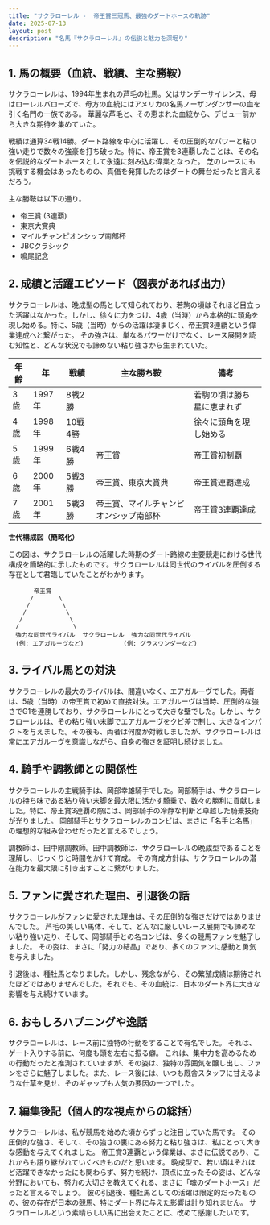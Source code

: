 ```yaml
---
title: "サクラローレル -  帝王賞三冠馬、最強のダートホースの軌跡"
date: 2025-07-13
layout: post
description: "名馬『サクラローレル』の伝説と魅力を深堀り"
---
```


## 1. 馬の概要（血統、戦績、主な勝鞍）

サクラローレルは、1994年生まれの芦毛の牡馬。父はサンデーサイレンス、母はローレルバローズで、母方の血統にはアメリカの名馬ノーザンダンサーの血を引く名門の一族である。  華麗な芦毛と、その恵まれた血統から、デビュー前から大きな期待を集めていた。

戦績は通算34戦14勝。ダート路線を中心に活躍し、その圧倒的なパワーと粘り強い走りで数々の強豪を打ち破った。特に、帝王賞を3連覇したことは、その名を伝説的なダートホースとして永遠に刻み込む偉業となった。  芝のレースにも挑戦する機会はあったものの、真価を発揮したのはダートの舞台だったと言えるだろう。

主な勝鞍は以下の通り。

* 帝王賞 (3連覇)
* 東京大賞典
* マイルチャンピオンシップ南部杯
* JBCクラシック
* 鳴尾記念


## 2. 成績と活躍エピソード（図表があれば出力）

サクラローレルは、晩成型の馬として知られており、若駒の頃はそれほど目立った活躍はなかった。しかし、徐々に力をつけ、4歳（当時）から本格的に頭角を現し始める。特に、5歳（当時）からの活躍は凄まじく、帝王賞3連覇という偉業達成へと繋がった。  その強さは、単なるパワーだけでなく、レース展開を読む知性と、どんな状況でも諦めない粘り強さから生まれていた。

| 年齢 | 年 | 戦績 | 主な勝ち鞍 | 備考 |
|---|---|---|---|---|
| 3歳 | 1997年 | 8戦2勝 |  | 若駒の頃は勝ち星に恵まれず |
| 4歳 | 1998年 | 10戦4勝 |  | 徐々に頭角を現し始める |
| 5歳 | 1999年 | 6戦4勝 | 帝王賞 | 帝王賞初制覇 |
| 6歳 | 2000年 | 5戦3勝 | 帝王賞、東京大賞典 | 帝王賞連覇達成 |
| 7歳 | 2001年 | 5戦3勝 | 帝王賞、マイルチャンピオンシップ南部杯 | 帝王賞3連覇達成 |


**世代構成図（簡略化）**

この図は、サクラローレルの活躍した時期のダート路線の主要競走における世代構成を簡略的に示したものです。サクラローレルは同世代のライバルを圧倒する存在として君臨していたことがわかります。

```
       帝王賞
      /       \
     /         \
    /           \
   /             \
  /               \
  強力な同世代ライバル  サクラローレル  強力な同世代ライバル
  (例: エアガルーヴなど)           (例: グラスワンダーなど)

```


## 3. ライバル馬との対決

サクラローレルの最大のライバルは、間違いなく、エアガルーヴでした。両者は、5歳（当時）の帝王賞で初めて直接対決。エアガルーヴは当時、圧倒的な強さでG1を連勝しており、サクラローレルにとって大きな壁でした。しかし、サクラローレルは、その粘り強い末脚でエアガルーヴをクビ差で制し、大きなインパクトを与えました。その後も、両者は何度か対戦しましたが、サクラローレルは常にエアガルーヴを意識しながら、自身の強さを証明し続けました。


## 4. 騎手や調教師との関係性

サクラローレルの主戦騎手は、岡部幸雄騎手でした。岡部騎手は、サクラローレルの持ち味である粘り強い末脚を最大限に活かす騎乗で、数々の勝利に貢献しました。特に、帝王賞3連覇の際には、岡部騎手の冷静な判断と卓越した騎乗技術が光りました。  岡部騎手とサクラローレルのコンビは、まさに「名手と名馬」の理想的な組み合わせだったと言えるでしょう。

調教師は、田中剛調教師。田中調教師は、サクラローレルの晩成型であることを理解し、じっくりと時間をかけて育成。  その育成方針は、サクラローレルの潜在能力を最大限に引き出すことに繋がりました。


## 5. ファンに愛された理由、引退後の話

サクラローレルがファンに愛された理由は、その圧倒的な強さだけではありませんでした。  芦毛の美しい馬体、そして、どんなに厳しいレース展開でも諦めない粘り強い走り、そして、岡部騎手との名コンビは、多くの競馬ファンを魅了しました。  その姿は、まさに「努力の結晶」であり、多くのファンに感動と勇気を与えました。

引退後は、種牡馬となりました。しかし、残念ながら、その繁殖成績は期待されたほどではありませんでした。それでも、その血統は、日本のダート界に大きな影響を与え続けています。


## 6. おもしろハプニングや逸話

サクラローレルは、レース前に独特の行動をすることで有名でした。  それは、ゲート入りする前に、何度も頭を左右に振る癖。  これは、集中力を高めるための行動だったと推測されていますが、その姿は、独特の雰囲気を醸し出し、ファンをさらに魅了しました。また、レース後には、いつも厩舎スタッフに甘えるような仕草を見せ、そのギャップも人気の要因の一つでした。


## 7. 編集後記（個人的な視点からの総括）

サクラローレルは、私が競馬を始めた頃からずっと注目していた馬です。  その圧倒的な強さ、そして、その強さの裏にある努力と粘り強さは、私にとって大きな感動を与えてくれました。  帝王賞3連覇という偉業は、まさに伝説であり、これからも語り継がれていくべきものだと思います。  晩成型で、若い頃はそれほど活躍できなかったにも関わらず、努力を続け、頂点に立ったその姿は、どんな分野においても、努力の大切さを教えてくれる、まさに「魂のダートホース」だったと言えるでしょう。  彼の引退後、種牡馬としての活躍は限定的だったものの、彼の存在が日本の競馬、特にダート界に与えた影響は計り知れません。  サクラローレルという素晴らしい馬に出会えたことに、改めて感謝したいです。
